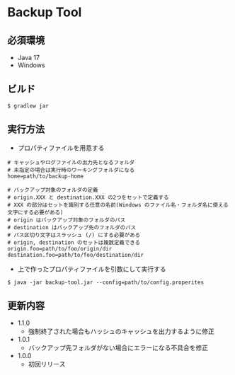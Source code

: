 # Backup Tool

## 必須環境

- Java 17
- Windows

## ビルド

```
$ gradlew jar
```

## 実行方法

- プロパティファイルを用意する

```properties
# キャッシュやログファイルの出力先となるフォルダ
# 未指定の場合は実行時のワーキングフォルダになる
home=path/to/backup-home

# バックアップ対象のフォルダの定義
# origin.XXX と destination.XXX の2つをセットで定義する
# XXX の部分はセットを識別する任意の名前(Windows のファイル名・フォルダ名に使える文字にする必要がある)
# origin はバックアップ対象のフォルダのパス
# destination はバックアップ先のフォルダのパス
# パス区切り文字はスラッシュ (/) にする必要がある
# origin, destination のセットは複数定義できる
origin.foo=path/to/foo/origin/dir
destination.foo=path/to/foo/destination/dir
```

- 上で作ったプロパティファイルを引数にして実行する

```
$ java -jar backup-tool.jar --config=path/to/config.properites
```

## 更新内容

- 1.1.0
  - 強制終了された場合もハッシュのキャッシュを出力するように修正
- 1.0.1
  - バックアップ先フォルダがない場合にエラーになる不具合を修正
- 1.0.0
  - 初回リリース
